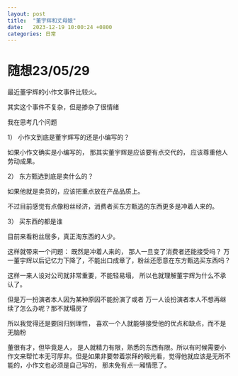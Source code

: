 ```yaml
---
layout: post
title:  "董宇辉和丈母娘"
date:   2023-12-19 10:00:24 +0800
categories: 日常
---
```


# 随想23/05/29

最近董宇辉的小作文事件比较火。

其实这个事件不复杂，但是掺杂了很情绪

我在思考几个问题 

1） 小作文到底是董宇辉写的还是小编写的？

如果小作文确实是小编写的， 那其实董宇辉是应该要有点交代的， 应该尊重他人劳动成果。

2） 东方甄选到底是卖什么的？ 

如果他就是卖货的，应该把重点放在产品品质上。

不过目前感觉有点像粉丝经济，消费者买东方甄选的东西更多是冲着人来的。

3） 买东西的都是谁

目前来看粉丝居多，真正淘东西的人少。

这样就带来一个问题： 既然是冲着人来的， 那人一旦变了消费者还能接受吗？ 万一董宇辉以后记忆力下降了，不能出口成章了，粉丝还愿意在东方甄选买东西吗？ 

这样一来人设对公司就非常重要，不能轻易塌， 所以也就理解董宇辉为什么不承认了。

但是万一扮演者本人因为某种原因不能扮演了或者 万一人设扮演者本人不想再继续了怎么办呢？那不就塌房了



所以我觉得还是要回归到理性， 喜欢一个人就能够接受他的优点和缺点，而不是无脑粉

董很有才，但毕竟是人， 是人就精力有限，熟悉的东西有限。所以有时候需要小作文来帮忙本无可厚非。但是如果非要带着崇拜的眼光看，觉得他就应该是无所不能的，小作文也必须是自己写的， 那未免有点一厢情愿了。